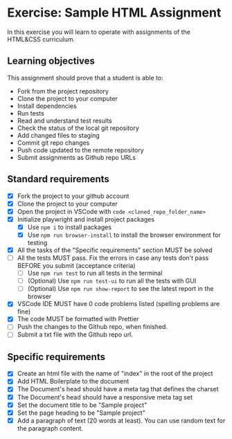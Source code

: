# Exercise: Sample HTML Assignment

In this exercise you will learn to operate with assignments of the HTML&CSS curriculum.

## Learning objectives

This assignment should prove that a student is able to:

- Fork from the project repository
- Clone the project to your computer
- Install dependencies
- Run tests
- Read and understand test results
- Check the status of the local git repository
- Add changed files to staging
- Commit git repo changes
- Push code updated to the remote repository
- Submit assignments as Github repo URLs

## Standard requirements

- [x] Fork the project to your github account
- [x] Clone the project to your computer
- [x] Open the project in VSCode with `code <cloned_repo_folder_name>`
- [x] Initialize playwright and install project packages
  - [x] Use `npm i` to install packages
  - [x] Use `npm run browser-install` to install the browser environment for testing 
- [x] All the tasks of the "Specific requirements" section MUST be solved
- [ ] All the tests MUST pass. Fix the errors in case any tests don't pass BEFORE you submit (acceptance criteria)
  - [ ] Use `npm run test` to run all tests in the terminal
  - [ ] (Optional) Use `npm run test-ui` to run all the tests with GUI
  - [ ] (Optional) Use `npm run show-report` to see the latest report in the browser
- [x] VSCode IDE MUST have 0 code problems listed (spelling problems are fine)
- [x] The code MUST be formatted with Prettier
- [ ] Push the changes to the Github repo, when finished.
- [ ] Submit a txt file with the Github repo url.

## Specific requirements

- [x] Create an html file with the name of "index" in the root of the project
- [x] Add HTML Boilerplate to the document
- [x] The Document's head should have a meta tag that defines the charset
- [x] The Document's head should have a responsive meta tag set
- [x] Set the document title to be "Sample project"
- [x] Set the page heading to be "Sample project"
- [x] Add a paragraph of text (20 words at least). You can use random text for the paragraph content.
